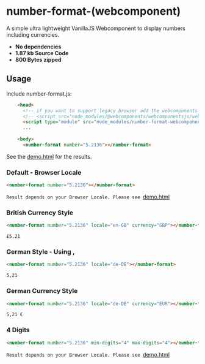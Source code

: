 # number-format-(webcomponent)
A simple ultra lightweight VanillaJS Webcomponent to display numbers including currencies.

* **No dependencies**
* **1.87 kb Source Code**
* **800 Bytes zipped**

## Usage 
Include number-format.js:
```html
    <head>
      <!-- if you want to support legacy browser add the webcomponents-loader -->
      <!-- <script src="node_modules/@webcomponents/webcomponentsjs/webcomponents-loader.js"></script> -->
      <script type="module" src="node_modules/number-format-webcomponent/number-format.js"></script>
      ...
      
    <body>
      <number-format number="5.2136"></number-format>
```
See the [demo.html](https://toarm.github.io/number-format/demo.html) for the results.

### Default - Browser Locale
```html
<number-format number="5.2136"></number-format>
```
`Result depends on your Browser Locale. Please see `[demo.html](https://toarm.github.io/number-format/demo.html)

### British Currency Style
```html
<number-format number="5.2136" locale="en-GB" currency="GBP"></number-format>
```
`£5.21`

### German Style - Using ,
```html
<number-format number="5.2136" locale="de-DE"></number-format>
```
`5,21`

### German Currency Style
```html
<number-format number="5.2136" locale="de-DE" currency="EUR"></number-format>
```
`5,21 €`

### 4 Digits
```html
<number-format number="5.2136" min-digits="4" max-digits="4"></number-format>
```
`Result depends on your Browser Locale. Please see `[demo.html](https://toarm.github.io/number-format/demo.html)
